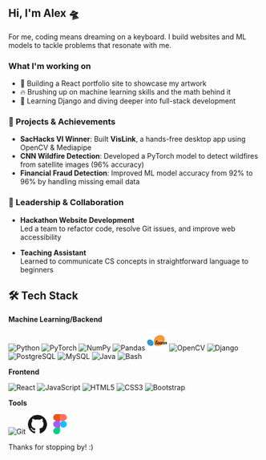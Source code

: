 ## Hi, I'm Alex 🛸

For me, coding means dreaming on a keyboard. I build websites and ML models to tackle problems that resonate with me. 

### What I'm working on

 - 🎨 Building a React portfolio site to showcase my artwork
 - 🔥 Brushing up on machine learning skills and the math behind it
 - 🌱 Learning Django and diving deeper into full-stack development

### 🤔 Projects & Achievements

 - **SacHacks VI Winner**: Built **VisLink**, a hands-free desktop app using OpenCV & Mediapipe
 - **CNN Wildfire Detection**: Developed a PyTorch model to detect wildfires from satellite images (96% accuracy)
 - **Financial Fraud Detection**: Improved ML model accuracy from 92% to 96% by handling missing email data

### 🌟 Leadership & Collaboration

- **Hackathon Website Development**  
  Led a team to refactor code, resolve Git issues, and improve web accessibility

- **Teaching Assistant**  
  Learned to communicate CS concepts in straightforward language to beginners

## 🛠️ Tech Stack

  <span><strong>Machine Learning/Backend</strong></span>
  <div>
    <img src="https://cdn.jsdelivr.net/gh/devicons/devicon/icons/python/python-original.svg" alt="Python" width="40" height="40"/>
  <img src="https://cdn.jsdelivr.net/gh/devicons/devicon/icons/pytorch/pytorch-original.svg" alt="PyTorch" width="40" height="40"/>
  <img src="https://cdn.jsdelivr.net/gh/devicons/devicon/icons/numpy/numpy-original.svg" alt="NumPy" width="40" height="40"/>
  <img src="https://cdn.jsdelivr.net/gh/devicons/devicon/icons/pandas/pandas-original.svg" alt="Pandas" width="40" height="40"/>
  <img src="https://github.com/devicons/devicon/blob/v2.16.0/icons/scikitlearn/scikitlearn-original.svg" alt="Scikit-learn" width="40" height="40"/>
  <img src="https://cdn.jsdelivr.net/gh/devicons/devicon/icons/opencv/opencv-original.svg" alt="OpenCV" width="40" height="40"/>
  <img src="https://cdn.jsdelivr.net/gh/devicons/devicon/icons/django/django-plain.svg" alt="Django" width="40" height="40"/>
  <img src="https://cdn.jsdelivr.net/gh/devicons/devicon/icons/postgresql/postgresql-original.svg" alt="PostgreSQL" width="40" height="40"/>
  <img src="https://cdn.jsdelivr.net/gh/devicons/devicon/icons/mysql/mysql-original.svg" alt="MySQL" width="40" height="40"/>
  <img src="https://cdn.jsdelivr.net/gh/devicons/devicon/icons/java/java-original.svg" alt="Java" width="40" height="40"/>
  <img src="https://cdn.jsdelivr.net/gh/devicons/devicon/icons/bash/bash-original.svg" alt="Bash" width="40" height="40"/>
  </div>
  
  <span><strong>Frontend</strong></span>
  <div>
    <img src="https://cdn.jsdelivr.net/gh/devicons/devicon/icons/react/react-original.svg" alt="React" width="40" height="40"/>
  <img src="https://cdn.jsdelivr.net/gh/devicons/devicon/icons/javascript/javascript-original.svg" alt="JavaScript" width="40" height="40"/>
  <img src="https://cdn.jsdelivr.net/gh/devicons/devicon/icons/html5/html5-original.svg" alt="HTML5" width="40" height="40"/>
  <img src="https://cdn.jsdelivr.net/gh/devicons/devicon/icons/css3/css3-original.svg" alt="CSS3" width="40" height="40"/>
  <img src="https://cdn.jsdelivr.net/gh/devicons/devicon/icons/bootstrap/bootstrap-original.svg" alt="Bootstrap" width="40" height="40"/> 
</div>

  <span><strong>Tools</strong></span>
  <div>
  <img src="https://cdn.jsdelivr.net/gh/devicons/devicon/icons/git/git-original.svg" alt="Git" width="40" height="40"/>
   <img src="https://github.com/devicons/devicon/blob/v2.16.0/icons/github/github-original.svg" alt="GitHub" width="40" height="40"/>
   <img src="https://github.com/devicons/devicon/blob/v2.16.0/icons/figma/figma-original.svg" alt="Figma" width="40" height="40"/>
  </div>
</p>

Thanks for stopping by! :)  
